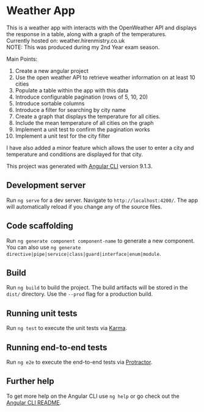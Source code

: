 # Weather App
This is a weather app with interacts with the OpenWeather API and displays the response in a table, along with a graph of the temperatures.  
Currently hosted on: weather.hirenmistry.co.uk  
NOTE: This was produced during my 2nd Year exam season.

Main Points:  
1. Create a new angular project  
2. Use the open weather API to retrieve weather information on at least 10 cities  
3. Populate a table within the app with this data  
4. Introduce configurable pagination (rows of 5, 10, 20)  
5. Introduce sortable columns  
6. Introduce a filter for searching by city name  
7. Create a graph that displays the temperature for all cities.  
8. Include the mean temperature of all cities on the graph  
9. Implement a unit test to confirm the pagination works  
10. Implement a unit test for the city filter  

I have also added a minor feature which allows the user to enter a city and temperature and conditions are displayed for that city. 

This project was generated with [Angular CLI](https://github.com/angular/angular-cli) version 9.1.3.

## Development server

Run `ng serve` for a dev server. Navigate to `http://localhost:4200/`. The app will automatically reload if you change any of the source files.

## Code scaffolding

Run `ng generate component component-name` to generate a new component. You can also use `ng generate directive|pipe|service|class|guard|interface|enum|module`.

## Build

Run `ng build` to build the project. The build artifacts will be stored in the `dist/` directory. Use the `--prod` flag for a production build.

## Running unit tests

Run `ng test` to execute the unit tests via [Karma](https://karma-runner.github.io).

## Running end-to-end tests

Run `ng e2e` to execute the end-to-end tests via [Protractor](http://www.protractortest.org/).

## Further help

To get more help on the Angular CLI use `ng help` or go check out the [Angular CLI README](https://github.com/angular/angular-cli/blob/master/README.md).
